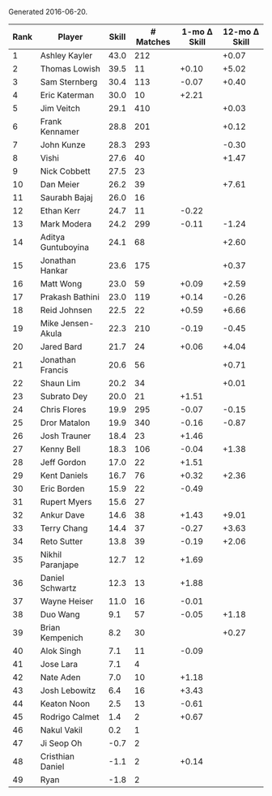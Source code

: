 Generated 2016-06-20.

| Rank | Player             | Skill | # Matches | 1-mo Δ Skill | 12-mo Δ Skill |
|------|--------------------|-------|-----------|--------------|---------------|
|    1 | Ashley Kayler      |  43.0 |       212 |              |         +0.07 |
|    2 | Thomas Lowish      |  39.5 |        11 |        +0.10 |         +5.02 |
|    3 | Sam Sternberg      |  30.4 |       113 |        -0.07 |         +0.40 |
|    4 | Eric Katerman      |  30.0 |        10 |        +2.21 |               |
|    5 | Jim Veitch         |  29.1 |       410 |              |         +0.03 |
|    6 | Frank Kennamer     |  28.8 |       201 |              |         +0.12 |
|    7 | John Kunze         |  28.3 |       293 |              |         -0.30 |
|    8 | Vishi              |  27.6 |        40 |              |         +1.47 |
|    9 | Nick Cobbett       |  27.5 |        23 |              |               |
|   10 | Dan Meier          |  26.2 |        39 |              |         +7.61 |
|   11 | Saurabh Bajaj      |  26.0 |        16 |              |               |
|   12 | Ethan Kerr         |  24.7 |        11 |        -0.22 |               |
|   13 | Mark Modera        |  24.2 |       299 |        -0.11 |         -1.24 |
|   14 | Aditya Guntuboyina |  24.1 |        68 |              |         +2.60 |
|   15 | Jonathan Hankar    |  23.6 |       175 |              |         +0.37 |
|   16 | Matt Wong          |  23.0 |        59 |        +0.09 |         +2.59 |
|   17 | Prakash Bathini    |  23.0 |       119 |        +0.14 |         -0.26 |
|   18 | Reid Johnsen       |  22.5 |        22 |        +0.59 |         +6.66 |
|   19 | Mike Jensen-Akula  |  22.3 |       210 |        -0.19 |         -0.45 |
|   20 | Jared Bard         |  21.7 |        24 |        +0.06 |         +4.04 |
|   21 | Jonathan Francis   |  20.6 |        56 |              |         +0.71 |
|   22 | Shaun Lim          |  20.2 |        34 |              |         +0.01 |
|   23 | Subrato Dey        |  20.0 |        21 |        +1.51 |               |
|   24 | Chris Flores       |  19.9 |       295 |        -0.07 |         -0.15 |
|   25 | Dror Matalon       |  19.9 |       340 |        -0.16 |         -0.87 |
|   26 | Josh Trauner       |  18.4 |        23 |        +1.46 |               |
|   27 | Kenny Bell         |  18.3 |       106 |        -0.04 |         +1.38 |
|   28 | Jeff Gordon        |  17.0 |        22 |        +1.51 |               |
|   29 | Kent Daniels       |  16.7 |        76 |        +0.32 |         +2.36 |
|   30 | Eric Borden        |  15.9 |        22 |        -0.49 |               |
|   31 | Rupert Myers       |  15.6 |        27 |              |               |
|   32 | Ankur Dave         |  14.6 |        38 |        +1.43 |         +9.01 |
|   33 | Terry Chang        |  14.4 |        37 |        -0.27 |         +3.63 |
|   34 | Reto Sutter        |  13.8 |        39 |        -0.19 |         +2.06 |
|   35 | Nikhil Paranjape   |  12.7 |        12 |        +1.69 |               |
|   36 | Daniel Schwartz    |  12.3 |        13 |        +1.88 |               |
|   37 | Wayne Heiser       |  11.0 |        16 |        -0.01 |               |
|   38 | Duo Wang           |   9.1 |        57 |        -0.05 |         +1.18 |
|   39 | Brian Kempenich    |   8.2 |        30 |              |         +0.27 |
|   40 | Alok Singh         |   7.1 |        11 |        -0.09 |               |
|   41 | Jose Lara          |   7.1 |         4 |              |               |
|   42 | Nate Aden          |   7.0 |        10 |        +1.18 |               |
|   43 | Josh Lebowitz      |   6.4 |        16 |        +3.43 |               |
|   44 | Keaton Noon        |   2.5 |        13 |        -0.61 |               |
|   45 | Rodrigo Calmet     |   1.4 |         2 |        +0.67 |               |
|   46 | Nakul Vakil        |   0.2 |         1 |              |               |
|   47 | Ji Seop Oh         |  -0.7 |         2 |              |               |
|   48 | Cristhian Daniel   |  -1.1 |         2 |        +0.14 |               |
|   49 | Ryan               |  -1.8 |         2 |              |               |